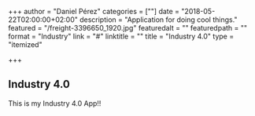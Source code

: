 +++
author = "Daniel Pérez"
categories = [""]
date = "2018-05-22T02:00:00+02:00"
description = "Application for doing cool things."
featured = "/freight-3396650_1920.jpg"
featuredalt = ""
featuredpath = ""
format = "Industry"
link = "#"
linktitle = ""
title = "Industry 4.0"
type = "itemized"

+++
## Industry 4.0

This is my Industry 4.0 App!!
